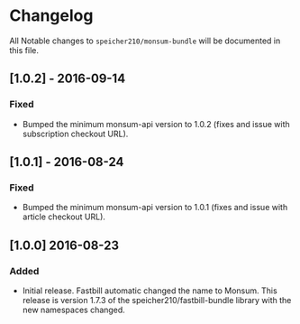 # Changelog

All Notable changes to `speicher210/monsum-bundle` will be documented in this file.

## [1.0.2] - 2016-09-14

### Fixed

- Bumped the minimum monsum-api version to 1.0.2 (fixes and issue with subscription checkout URL).

## [1.0.1] - 2016-08-24

### Fixed

- Bumped the minimum monsum-api version to 1.0.1 (fixes and issue with article checkout URL).

## [1.0.0] 2016-08-23

### Added
- Initial release. Fastbill automatic changed the name to Monsum. This release is version 1.7.3 of the speicher210/fastbill-bundle library with the new namespaces changed.

